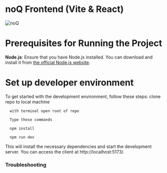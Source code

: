 
# noQ Frontend (Vite & React)
![noQ](https://noq.nu/wp-content/uploads/2024/04/Logotyp_PNG-300x169.png)


# Prerequisites for Running the Project

**Node.js**: Ensure that you have Node.js installed. You can download and install it from [the official Node.js website](https://nodejs.org/).

# Set up developer environment

To get started with the development environment, follow these steps:
      clone repo to local machine
      
      with terminal open root of repo
      
      Type these commands
      
      npm install
      
      npm run dev

This will install the necessary dependencies and start the development server. 
You can access the client at http://localhost:5173/.

### Troubleshooting






